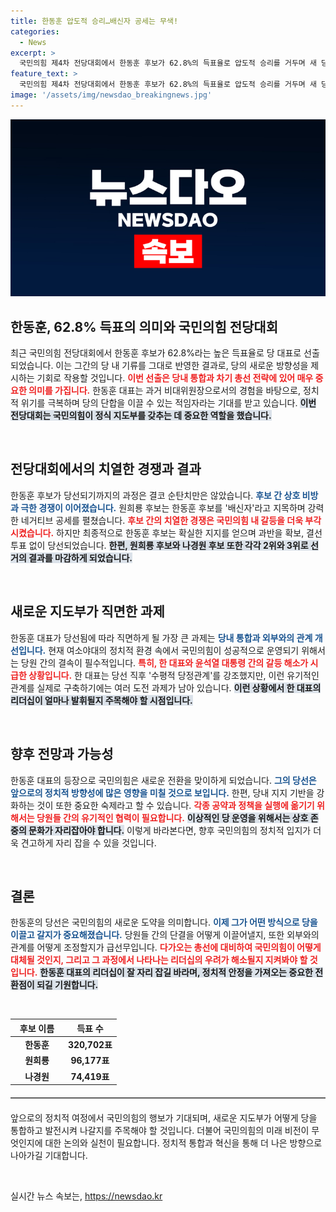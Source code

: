```yaml
---
title: 한동훈 압도적 승리…배신자 공세는 무색!
categories:
  - News
excerpt: >
  국민의힘 제4차 전당대회에서 한동훈 후보가 62.8%의 득표율로 압도적 승리를 거두며 새 당대표로 선출되었습니다. 네거티브 공세 속에서도 어대한 기류가 이어진 가운데, 당내 갈등 해소가 앞으로의 큰 과제가 될 전망입니다.
feature_text: >
  국민의힘 제4차 전당대회에서 한동훈 후보가 62.8%의 득표율로 압도적 승리를 거두며 새 당대표로 선출되었습니다. 네거티브 공세 속에서도 어대한 기류가 이어진 가운데, 당내 갈등 해소가 앞으로의 큰 과제가 될 전망입니다.
image: '/assets/img/newsdao_breakingnews.jpg'
---
```


<p><img src="/assets/img/newsdao_breakingnews.jpg" alt="bookingtag 속보" /></p>

<h2 data-ke-size="size26">한동훈, 62.8% 득표의 의미와 국민의힘 전당대회</h2>

<p data-ke-size="size16">최근 국민의힘 전당대회에서 한동훈 후보가 62.8%라는 높은 득표율로 당 대표로 선출되었습니다. 이는 그간의 당 내 기류를 그대로 반영한 결과로, 당의 새로운 방향성을 제시하는 기회로 작용할 것입니다. <b><span style="color: #ee2323;">이번 선출은 당내 통합과 차기 총선 전략에 있어 매우 중요한 의미를 가집니다.</span></b> 한동훈 대표는 과거 비대위원장으로서의 경험을 바탕으로, 정치적 위기를 극복하며 당의 단합을 이끌 수 있는 적임자라는 기대를 받고 있습니다. <b><span style="background-color: #21538527;">이번 전당대회는 국민의힘이 정식 지도부를 갖추는 데 중요한 역할을 했습니다.</span></b> </p>

<p data-ke-size="size16">&nbsp;</p>

<h2 data-ke-size="size26">전당대회에서의 치열한 경쟁과 결과</h2>

<p data-ke-size="size16">한동훈 후보가 당선되기까지의 과정은 결코 순탄치만은 않았습니다. <b><span style="color: #1a5490;">후보 간 상호 비방과 극한 경쟁이 이어졌습니다.</span></b> 원희룡 후보는 한동훈 후보를 '배신자'라고 지목하며 강력한 네거티브 공세를 펼쳤습니다. <b><span style="color: #ee2323;">후보 간의 치열한 경쟁은 국민의힘 내 갈등을 더욱 부각시켰습니다.</span></b> 하지만 최종적으로 한동훈 후보는 확실한 지지를 얻으며 과반을 확보, 결선투표 없이 당선되었습니다. <b><span style="background-color: #21538527;">한편, 원희룡 후보와 나경원 후보 또한 각각 2위와 3위로 선거의 결과를 마감하게 되었습니다.</span></b></p>

<p data-ke-size="size16">&nbsp;</p>

<h2 data-ke-size="size26">새로운 지도부가 직면한 과제</h2>

<p data-ke-size="size16">한동훈 대표가 당선됨에 따라 직면하게 될 가장 큰 과제는 <b><span style="color: #1a5490;">당내 통합과 외부와의 관계 개선입니다.</span></b> 현재 여소야대의 정치적 환경 속에서 국민의힘이 성공적으로 운영되기 위해서는 당원 간의 결속이 필수적입니다. <b><span style="color: #ee2323;">특히, 한 대표와 윤석열 대통령 간의 갈등 해소가 시급한 상황입니다.</span></b> 한 대표는 당선 직후 '수평적 당정관계'를 강조했지만, 이런 유기적인 관계를 실제로 구축하기에는 여러 도전 과제가 남아 있습니다. <b><span style="background-color: #21538527;">이런 상황에서 한 대표의 리더십이 얼마나 발휘될지 주목해야 할 시점입니다.</span></b></p>

<p data-ke-size="size16">&nbsp;</p>

<h2 data-ke-size="size26">향후 전망과 가능성</h2>

<p data-ke-size="size16">한동훈 대표의 등장으로 국민의힘은 새로운 전환을 맞이하게 되었습니다. <b><span style="color: #1a5490;">그의 당선은 앞으로의 정치적 방향성에 많은 영향을 미칠 것으로 보입니다.</span></b> 한편, 당내 지지 기반을 강화하는 것이 또한 중요한 숙제라고 할 수 있습니다. <b><span style="color: #ee2323;">각종 공약과 정책을 실행에 옮기기 위해서는 당원들 간의 유기적인 협력이 필요합니다.</span></b> <b><span style="background-color: #21538527;">이상적인 당 운영을 위해서는 상호 존중의 문화가 자리잡아야 합니다.</span></b> 이렇게 바라본다면, 향후 국민의힘의 정치적 입지가 더욱 견고하게 자리 잡을 수 있을 것입니다.</p>

<p data-ke-size="size16">&nbsp;</p>

<h2 data-ke-size="size26">결론</h2>

<p data-ke-size="size16">한동훈의 당선은 국민의힘의 새로운 도약을 의미합니다. <b><span style="color: #1a5490;">이제 그가 어떤 방식으로 당을 이끌고 갈지가 중요해졌습니다.</span></b> 당원들 간의 단결을 어떻게 이끌어낼지, 또한 외부와의 관계를 어떻게 조정할지가 급선무입니다. <b><span style="color: #ee2323;">다가오는 총선에 대비하여 국민의힘이 어떻게 대체될 것인지, 그리고 그 과정에서 나타나는 리더십의 우려가 해소될지 지켜봐야 할 것입니다.</span></b> <b><span style="background-color: #21538527;">한동훈 대표의 리더십이 잘 자리 잡길 바라며, 정치적 안정을 가져오는 중요한 전환점이 되길 기원합니다.</span></b></p>

<p data-ke-size="size16">&nbsp;</p>

<table style="width: 100%; border-collapse: collapse;">
  <thead>
    <tr>
      <th style="width: 50%; text-align: center;"><b>후보 이름</b></th>
      <th style="width: 50%; text-align: center;"><b>득표 수</b></th>
    </tr>
  </thead>
  <tbody>
    <tr>
      <td style="text-align: center; height: 17px;"><b>한동훈</b></td>
      <td style="text-align: center; height: 17px;"><b>320,702표</b></td>
    </tr>
    <tr>
      <td style="text-align: center; height: 17px;"><b>원희룡</b></td>
      <td style="text-align: center; height: 17px;"><b>96,177표</b></td>
    </tr>
    <tr>
      <td style="text-align: center; height: 17px;"><b>나경원</b></td>
      <td style="text-align: center; height: 17px;"><b>74,419표</b></td>
    </tr>
  </tbody>
</table>

<hr style="border-bottom: 1px solid #aaa; margin: 20px 0;" />

<p data-ke-size="size16">앞으로의 정치적 여정에서 국민의힘의 행보가 기대되며, 새로운 지도부가 어떻게 당을 통합하고 발전시켜 나갈지를 주목해야 할 것입니다. 더불어 국민의힘의 미래 비전이 무엇인지에 대한 논의와 실천이 필요합니다. 정치적 통합과 혁신을 통해 더 나은 방향으로 나아가길 기대합니다.</p>

<p data-ke-size="size16">&nbsp;</p>
실시간 뉴스 속보는, <a href="https://newsdao.kr" rel="dofollow">https://newsdao.kr</a>


